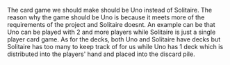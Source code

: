The card game we should make should be Uno instead of Solitaire. The reason why the game should be Uno is because it meets more of the requirements of the project and Solitaire doesnt. An example can be that Uno can be played with 2 and more players while Solitaire is just a single player card game. As for the decks, both Uno and Solitaire have decks but Solitaire has too many to keep track of for us while Uno has 1 deck which is distributed into the players' hand and placed into the discard pile.
